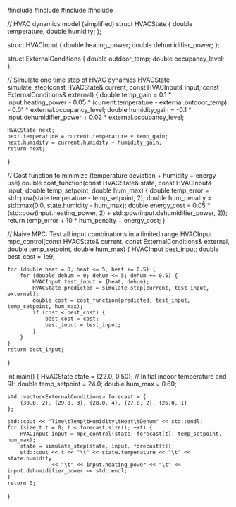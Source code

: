 #include <iostream>
#include <vector>
#include <cmath>
#include <algorithm>

// HVAC dynamics model (simplified)
struct HVACState {
    double temperature;
    double humidity;
};

struct HVACInput {
    double heating_power;
    double dehumidifier_power;
};

struct ExternalConditions {
    double outdoor_temp;
    double occupancy_level;
};

// Simulate one time step of HVAC dynamics
HVACState simulate_step(const HVACState& current, const HVACInput& input, const ExternalConditions& external) {
    double temp_gain = 0.1 * input.heating_power - 0.05 * (current.temperature - external.outdoor_temp) - 0.01 * external.occupancy_level;
    double humidity_gain = -0.1 * input.dehumidifier_power + 0.02 * external.occupancy_level;

    HVACState next;
    next.temperature = current.temperature + temp_gain;
    next.humidity = current.humidity + humidity_gain;
    return next;
}

// Cost function to minimize (temperature deviation + humidity + energy use)
double cost_function(const HVACState& state, const HVACInput& input, double temp_setpoint, double hum_max) {
    double temp_error = std::pow(state.temperature - temp_setpoint, 2);
    double hum_penalty = std::max(0.0, state.humidity - hum_max);
    double energy_cost = 0.05 * (std::pow(input.heating_power, 2) + std::pow(input.dehumidifier_power, 2));
    return temp_error + 10 * hum_penalty + energy_cost;
}

// Naive MPC: Test all input combinations in a limited range
HVACInput mpc_control(const HVACState& current, const ExternalConditions& external, double temp_setpoint, double hum_max) {
    HVACInput best_input;
    double best_cost = 1e9;

    for (double heat = 0; heat <= 5; heat += 0.5) {
        for (double dehum = 0; dehum <= 5; dehum += 0.5) {
            HVACInput test_input = {heat, dehum};
            HVACState predicted = simulate_step(current, test_input, external);
            double cost = cost_function(predicted, test_input, temp_setpoint, hum_max);
            if (cost < best_cost) {
                best_cost = cost;
                best_input = test_input;
            }
        }
    }
    return best_input;
}

int main() {
    HVACState state = {22.0, 0.50}; // Initial indoor temperature and RH
    double temp_setpoint = 24.0;
    double hum_max = 0.60;

    std::vector<ExternalConditions> forecast = {
        {30.0, 2}, {29.0, 3}, {28.0, 4}, {27.0, 2}, {26.0, 1}
    };

    std::cout << "Time\tTemp\tHumidity\tHeat\tDehum" << std::endl;
    for (size_t t = 0; t < forecast.size(); ++t) {
        HVACInput input = mpc_control(state, forecast[t], temp_setpoint, hum_max);
        state = simulate_step(state, input, forecast[t]);
        std::cout << t << "\t" << state.temperature << "\t" << state.humidity
                  << "\t" << input.heating_power << "\t" << input.dehumidifier_power << std::endl;
    }
    return 0;
}
